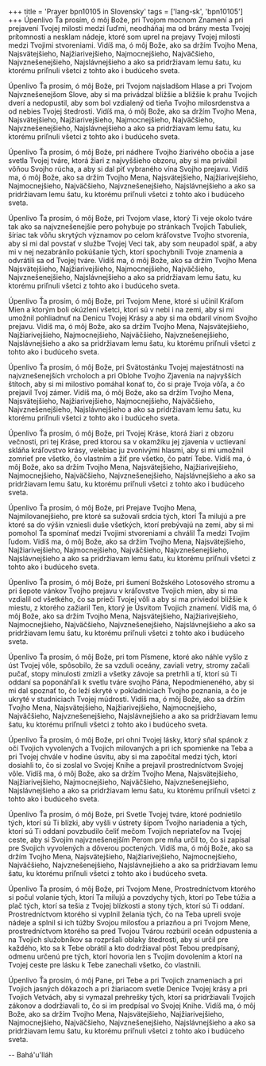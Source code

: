 +++
title = 'Prayer bpn10105 in Slovensky'
tags = ['lang-sk', 'bpn10105']
+++
Úpenlivo Ťa prosím, ó môj Bože, pri Tvojom mocnom Znamení a pri prejavení Tvojej milosti medzi ľuďmi, neodháňaj ma od brány mesta Tvojej prítomnosti a nesklam nádeje, ktoré som uprel na prejavy Tvojej milosti medzi Tvojimi stvoreniami. Vidíš ma, ó môj Bože, ako sa držím Tvojho Mena, Najsvätejšieho, Najžiarivejšieho, Najmocnejšieho, Najväčšieho, Najvznešenejšieho, Najslávnejšieho a ako sa pridržiavam lemu šatu, ku ktorému priľnuli všetci z tohto ako i budúceho sveta.

Úpenlivo Ťa prosím, ó môj Bože, pri Tvojom najsladšom Hlase a pri Tvojom Najvznešenejšom Slove, aby si ma privádzal bližšie a bližšie k prahu Tvojich dverí a nedopustil, aby som bol vzdialený od tieňa Tvojho milosrdenstva a od nebies Tvojej štedrosti. Vidíš ma, ó môj Bože, ako sa držím Tvojho Mena, Najsvätejšieho, Najžiarivejšieho, Najmocnejšieho, Najväčšieho, Najvznešenejšieho, Najslávnejšieho a ako sa pridržiavam lemu šatu, ku ktorému priľnuli všetci z tohto ako i budúceho sveta.

Úpenlivo Ťa prosím, ó môj Bože, pri nádhere Tvojho žiarivého obočia a jase svetla Tvojej tváre, ktorá žiari z najvyššieho obzoru, aby si ma privábil vôňou Svojho rúcha, a aby si dal piť vybraného vína Svojho prejavu. Vidíš ma, ó môj Bože, ako sa držím Tvojho Mena, Najsvätejšieho, Najžiarivejšieho, Najmocnejšieho, Najväčšieho, Najvznešenejšieho, Najslávnejšieho a ako sa pridržiavam lemu šatu, ku ktorému priľnuli všetci z tohto ako i budúceho sveta.

Úpenlivo Ťa prosím, ó môj Bože, pri Tvojom vlase, ktorý Ti veje okolo tváre tak ako sa najvznešenejšie pero pohybuje po stránkach Tvojich Tabuliek, šíriac tak vôňu skrytých významov po celom kráľovstve Tvojho stvorenia, aby si mi dal povstať v službe Tvojej Veci tak, aby som neupadol späť, a aby mi v nej nezabránilo pokúšanie tých, ktorí spochybnili Tvoje znamenia a odvrátili sa od Tvojej tváre. Vidíš ma, ó môj Bože, ako sa držím Tvojho Mena Najsvätejšieho, Najžiarivejšieho, Najmocnejšieho, Najväčšieho, Najvznešenejšieho, Najslávnejšieho a ako sa pridržiavam lemu šatu, ku ktorému priľnuli všetci z tohto ako i budúceho sveta.

Úpenlivo Ťa prosím, ó môj Bože, pri Tvojom Mene, ktoré si učinil Kráľom Mien a ktorým boli okúzlení všetci, ktorí sú v nebi i na zemi, aby si mi umožnil pohliadnuť na Denicu Tvojej Krásy a aby si ma obdaril vínom Svojho prejavu. Vidíš ma, ó môj Bože, ako sa držím Tvojho Mena, Najsvätejšieho, Najžiarivejšieho, Najmocnejšieho, Najväčšieho, Najvznešenejšieho, Najslávnejšieho a ako sa pridržiavam lemu šatu, ku ktorému priľnuli všetci z tohto ako i budúceho sveta.

Úpenlivo Ťa prosím, ó môj Bože, pri Svätostánku Tvojej majestátnosti na najvznešenejších vrcholoch a pri Oblohe Tvojho Zjavenia na najvyšších štítoch, aby si mi milostivo pomáhal konať to, čo si praje Tvoja vôľa, a čo prejavil Tvoj zámer. Vidíš ma, ó môj Bože, ako sa držím Tvojho Mena, Najsvätejšieho, Najžiarivejšieho, Najmocnejšieho, Najväčšieho, Najvznešenejšieho, Najslávnejšieho a ako sa pridržiavam lemu šatu, ku ktorému priľnuli všetci z tohto ako i budúceho sveta.

Úpenlivo Ťa prosím, ó môj Bože, pri Tvojej Kráse, ktorá žiari z obzoru večnosti, pri tej Kráse, pred ktorou sa v okamžiku jej zjavenia v uctievaní skláňa kráľovstvo krásy, velebiac ju zvonivými hlasmi, aby si mi umožnil zomrieť pre všetko, čo vlastním a žiť pre všetko, čo patrí Tebe. Vidíš ma, ó môj Bože, ako sa držím Tvojho Mena, Najsvätejšieho, Najžiarivejšieho, Najmocnejšieho, Najväčšieho, Najvznešenejšieho, Najslávnejšieho a ako sa pridržiavam lemu šatu, ku ktorému priľnuli všetci z tohto ako i budúceho sveta.

Úpenlivo Ťa prosím, ó môj Bože, pri Prejave Tvojho Mena, Najmilovanejšieho, pre ktoré sa sužovali srdcia tých, ktorí Ťa milujú a pre ktoré sa do výšin vzniesli duše všetkých, ktorí prebývajú na zemi, aby si mi pomohol Ťa spomínať medzi Tvojimi stvoreniami a chválil Ťa medzi Tvojim ľudom. Vidíš ma, ó môj Bože, ako sa držím Tvojho Mena, Najsvätejšieho, Najžiarivejšieho, Najmocnejšieho, Najväčšieho, Najvznešenejšieho, Najslávnejšieho a ako sa pridržiavam lemu šatu, ku ktorému priľnuli všetci z tohto ako i budúceho sveta.

Úpenlivo Ťa prosím, ó môj Bože, pri šumení Božského Lotosového stromu a pri šepote vánkov Tvojho prejavu v kráľovstve Tvojich mien, aby si ma vzdialil od všetkého, čo sa prieči Tvojej vôli a aby si ma priviedol bližšie k miestu, z ktorého zažiaril Ten, ktorý je Úsvitom Tvojich znamení. Vidíš ma, ó môj Bože, ako sa držím Tvojho Mena, Najsvätejšieho, Najžiarivejšieho, Najmocnejšieho, Najväčšieho, Najvznešenejšieho, Najslávnejšieho a ako sa pridržiavam lemu šatu, ku ktorému priľnuli všetci z tohto ako i budúceho sveta.

Úpenlivo Ťa prosím, ó môj Bože, pri tom Písmene, ktoré ako náhle vyšlo z úst Tvojej vôle, spôsobilo, že sa vzduli oceány, zaviali vetry, stromy začali pučať, stopy minulosti zmizli a všetky závoje sa pretrhli a tí, ktorí sú Ti oddaní sa poponáhľali k svetlu tváre svojho Pána, Nepodmieneného, aby si mi dal spoznať to, čo leží skryté v pokladniciach Tvojho poznania, a čo je ukryté v studniciach Tvojej múdrosti. Vidíš ma, ó môj Bože, ako sa držím Tvojho Mena, Najsvätejšieho, Najžiarivejšieho, Najmocnejšieho, Najväčšieho, Najvznešenejšieho, Najslávnejšieho a ako sa pridržiavam lemu šatu, ku ktorému priľnuli všetci z tohto ako i budúceho sveta.

Úpenlivo Ťa prosím, ó môj Bože, pri ohni Tvojej lásky, ktorý sňal spánok z očí Tvojich vyvolených a Tvojich milovaných a pri ich spomienke na Teba a pri Tvojej chvále v hodine úsvitu, aby si ma započítal medzi tých, ktorí dosiahli to, čo si zoslal vo Svojej Knihe a prejavil prostredníctvom Svojej vôle. Vidíš ma, ó môj Bože, ako sa držím Tvojho Mena, Najsvätejšieho, Najžiarivejšieho, Najmocnejšieho, Najväčšieho, Najvznešenejšieho, Najslávnejšieho a ako sa pridržiavam lemu šatu, ku ktorému priľnuli všetci z tohto ako i budúceho sveta.

Úpenlivo Ťa prosím, ó môj Bože, pri Svetle Tvojej tváre, ktoré podnietilo tých, ktorí sú Ti blízki, aby vyšli v ústrety šípom Tvojho nariadenia a tých, ktorí sú Ti oddaní povzbudilo čeliť mečom Tvojich nepriateľov na Tvojej ceste, aby si Svojím najvznešenejším Perom pre mňa určil to, čo si zapísal pre Svojich vyvolených a dôverou poctených. Vidíš ma, ó môj Bože, ako sa držím Tvojho Mena, Najsvätejšieho, Najžiarivejšieho, Najmocnejšieho, Najväčšieho, Najvznešenejšieho, Najslávnejšieho a ako sa pridržiavam lemu šatu, ku ktorému priľnuli všetci z tohto ako i budúceho sveta.

Úpenlivo Ťa prosím, ó môj Bože, pri Tvojom Mene, Prostredníctvom ktorého si počul volanie tých, ktorí Ta milujú a povzdychy tých, ktorí po Tebe túžia a plač tých, ktorí sa tešia z Tvojej blízkosti a stony tých, ktorí sú Ti oddaní. Prostredníctvom ktorého si vyplnil želania tých, čo na Teba upreli svoje nádeje a splnil si ich túžby Svojou milosťou a priazňou a pri Tvojom Mene, prostredníctvom ktorého sa pred Tvojou Tvárou rozbúril oceán odpustenia a na Tvojich služobníkov sa rozpršali oblaky štedrosti, aby si určil pre každého, kto sa k Tebe obrátil a kto dodržiaval pôst Tebou predpísaný, odmenu určenú pre tých, ktorí hovoria len s Tvojím dovolením a ktorí na Tvojej ceste pre lásku k Tebe zanechali všetko, čo vlastnili.

Úpenlivo Ťa prosím, ó môj Pane, pri Tebe a pri Tvojich znameniach a pri Tvojich jasných dôkazoch a pri žiariacom svetle Denice Tvojej krásy a pri Tvojich Vetvách, aby si vymazal prehrešky tých, ktorí sa pridržiavali Tvojich zákonov a dodržiavali to, čo si im predpísal vo Svojej Knihe. Vidíš ma, ó môj Bože, ako sa držím Tvojho Mena, Najsvätejšieho, Najžiarivejšieho, Najmocnejšieho, Najväčšieho, Najvznešenejšieho, Najslávnejšieho a ako sa pridržiavam lemu šatu, ku ktorému priľnuli všetci z tohto ako i budúceho sveta.

-- Bahá'u'lláh
